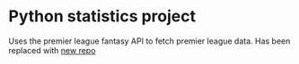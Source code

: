 # Python statistics project

Uses the premier league fantasy API to fetch premier league data.
Has been replaced with [new repo](https://github.com/eirikeg1/premier-league-analytics.git)
